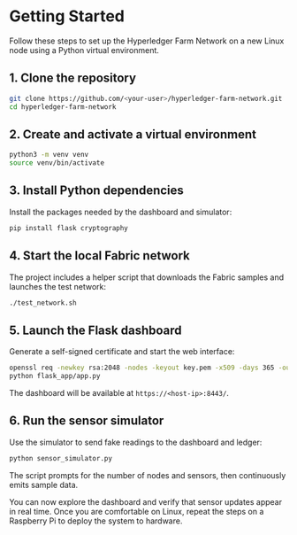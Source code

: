 # Getting Started

Follow these steps to set up the Hyperledger Farm Network on a new Linux node using a Python virtual environment.

## 1. Clone the repository
```bash
git clone https://github.com/<your-user>/hyperledger-farm-network.git
cd hyperledger-farm-network
```

## 2. Create and activate a virtual environment
```bash
python3 -m venv venv
source venv/bin/activate
```

## 3. Install Python dependencies
Install the packages needed by the dashboard and simulator:
```bash
pip install flask cryptography
```

## 4. Start the local Fabric network
The project includes a helper script that downloads the Fabric samples and launches the test network:
```bash
./test_network.sh
```

## 5. Launch the Flask dashboard
Generate a self-signed certificate and start the web interface:
```bash
openssl req -newkey rsa:2048 -nodes -keyout key.pem -x509 -days 365 -out cert.pem -subj "/CN=farm"
python flask_app/app.py
```
The dashboard will be available at `https://<host-ip>:8443/`.

## 6. Run the sensor simulator
Use the simulator to send fake readings to the dashboard and ledger:
```bash
python sensor_simulator.py
```
The script prompts for the number of nodes and sensors, then continuously emits sample data.

You can now explore the dashboard and verify that sensor updates appear in real time. Once you are comfortable on Linux, repeat the steps on a Raspberry Pi to deploy the system to hardware.
